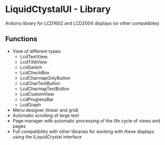 # LiquidCtystalUI - Library
Arduino library for LCD1602 and LCD2004 displays (or other compatibles)

## Functions
* View of different types:
	* LcdTextView;
	* LcdTitleView
	* LcdSwitch
	* LcdCheckBox
	* LcdCharmapOnlyButton
	* LcdCharTextButton
	* LcdCharmapTextButton
	* LcdCustomView
	* LcdProgressBar
	* LcdGraph
* Menu designer (linear and grid)
* Automatic scrolling of large text
* Page manager with automatic processing of the life cycle of views and pages
* Full compatibility with other libraries for working with these displays using the ILiquidCrystal interface